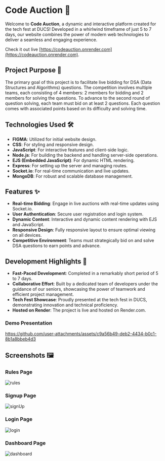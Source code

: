 # Code Auction 🎉

Welcome to **Code Auction**, a dynamic and interactive platform created for the tech fest at DUCS! Developed in a whirlwind timeframe of just 5 to 7 days, our website combines the power of modern web technologies to deliver a seamless and engaging experience.

Check it out live [https://codeauction.onrender.com](https://codeauction.onrender.com).

## Project Purpose 🎯

The primary goal of this project is to facilitate live bidding for DSA (Data Structures and Algorithms) questions. The competition involves multiple teams, each consisting of 4 members: 2 members for bidding and 2 members for solving the questions. To advance to the second round of question solving, each team must bid on at least 2 questions. Each question comes with associated points based on its difficulty and solving time.

## Technologies Used 🛠️

- **FIGMA**: Utilized for initial website design.
- **CSS**: For styling and responsive design.
- **JavaScript**: For interactive features and client-side logic.
- **Node.js**: For building the backend and handling server-side operations.
- **EJS (Embedded JavaScript)**: For dynamic HTML rendering.
- **Express**: For setting up the server and managing routes.
- **Socket.io**: For real-time communication and live updates.
- **MongoDB**: For robust and scalable database management.

## Features ✨

- **Real-time Bidding**: Engage in live auctions with real-time updates using Socket.io.
- **User Authentication**: Secure user registration and login system.
- **Dynamic Content**: Interactive and dynamic content rendering with EJS and JavaScript.
- **Responsive Design**: Fully responsive layout to ensure optimal viewing on all devices.
- **Competitive Environment**: Teams must strategically bid on and solve DSA questions to earn points and advance.

## Development Highlights 🚀

- **Fast-Paced Development**: Completed in a remarkably short period of 5 to 7 days.
- **Collaborative Effort**: Built by a dedicated team of developers under the guidance of our seniors, showcasing the power of teamwork and efficient project management.
- **Tech Fest Showcase**: Proudly presented at the tech fest in DUCS, demonstrating innovation and technical proficiency.
- **Hosted on Render**: The project is live and hosted on Render.com.
  
### Demo Presentation
https://github.com/user-attachments/assets/c9a56b49-deb2-4434-b0c1-8b1a8bbeb4d3

## Screenshots 🖼️

### Rules Page
![rules](https://github.com/user-attachments/assets/a6cf6b0b-8b3f-4dba-8c2b-8c69c8c1cd7d)


### Signup Page
![signUp](https://github.com/user-attachments/assets/fb85b61a-be87-4781-82f8-2d3f6202b05f)


### Login Page
![login](https://github.com/user-attachments/assets/99230e99-cf4c-461b-8116-6b0a8885990d)


### Dashboard Page
![dashboard](https://github.com/user-attachments/assets/1270accf-2c6e-4c9e-b621-e3743ae54f83)



